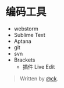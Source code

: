 
# 编码工具

- webstorm
- Sublime Text
- Aptana
- git
- svn
- Brackets
   - 插件 Live Edit


>Written by [@ck](www.uitavern.com).